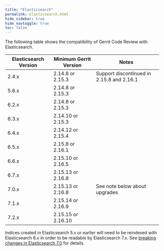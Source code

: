 ```yaml
---
title: "Elasticsearch"
permalink: elasticsearch.html
hide_sidebar: true
hide_navtoggle: true
toc: false
---
```


The following table shows the compatibility of Gerrit Code Review with Elasticsearch.


| Elasticsearch Version | Minimum Gerrit Version | Notes                                     |
|-----------------------|------------------------|-------------------------------------------|
| 2.4.x                 | 2.14.8 or 2.15.3       | Support discontinued in 2.15.8 and 2.16.1 |
| 5.6.x                 | 2.14.8 or 2.15.3       |                                           |
| 6.2.x                 | 2.14.8 or 2.15.3       |                                           |
| 6.3.x                 | 2.14.10 or 2.15.3      |                                           |
| 6.4.x                 | 2.14.12 or 2.15.4      |                                           |
| 6.5.x                 | 2.15.8 or 2.16.1       |                                           |
| 6.6.x                 | 2.15.10 or 2.16.5      |                                           |
| 6.7.x                 | 2.15.13 or 2.16.8      |                                           |
| 7.0.x                 | 2.15.13 or 2.16.8      | See note below about upgrades             |
| 7.1.x                 | 2.15.14 or 2.16.9      |                                           |
| 7.2.x                 | 2.15.15 or 2.16.10     |                                           |

Indices created in Elasticsearch 5.x or earlier will need to be reindexed with
Elasticsearch 6.x in order to be readable by Elasticsearch 7.x. See
[breaking changes in Elasticsearch 7.0](https://www.elastic.co/guide/en/elasticsearch/reference/7.0/breaking-changes-7.0.html)
for details.
